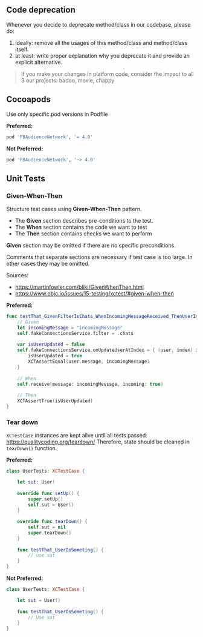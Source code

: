 ## Code deprecation

Whenever you decide to deprecate method/class in our codebase, please do:
1) ideally: remove all the usages of this method/class and method/class itself.
2) at least: write proper explanation why you deprecate it and provide an explicit alternative.

> if you make your changes in platform code, consider the impact to all 3 our projects: badoo, moxie, chappy

## Cocoapods

Use only specific pod versions in Podfile

**Preferred:**
```bash
pod 'FBAudienceNetwork', '= 4.0'
```
**Not Preferred:**
```bash
pod 'FBAudienceNetwork', '~> 4.0'
```
## Unit Tests

### Given-When-Then

Structure test cases using **Given-When-Then** pattern.

* The **Given** section describes pre-conditions to the test. 
* The **When** section contains the code we want to test
* The **Then** section contains checks we want to perform

**Given** section may be omitted if there are no specific preconditions.

Comments that separate sections are necessary if test case is too large. In other cases they may be omitted.

Sources:
* https://martinfowler.com/bliki/GivenWhenThen.html
* https://www.objc.io/issues/15-testing/xctest/#given-when-then

**Preferred:**
```swift
func testThat_GivenFilterIsChats_WhenIncomingMessageReceived_ThenUserIsUpdatedWithIncomingMessage() {
    // Given
    let incomingMessage = "incomingMessage"
    self.fakeConnectionsService.filter = .chats
    
    var isUserUpdated = false
    self.fakeConnectionsService.onUpdateUserAtIndex = { (user, index) in
        isUserUpdated = true
        XCTAssertEqual(user.message, incomingMessage)
    }
    
    // When
    self.receive(message: incomingMessage, incoming: true)
    
    // Then
    XCTAssertTrue(isUserUpdated)
}
```

### Tear down

`XCTestCase` instances are kept alive until all tests passed: https://qualitycoding.org/teardown/ Therefore, state should be cleaned in `tearDown()` function.

**Preferred:**
```swift
class UserTests: XCTestCase {

    let sut: User!
    
    override func setUp() {
        super.setUp()
        self.sut = User()
    }
    
    override func tearDown() {
        self.sut = nil
        super.tearDown()
    }
    
    func testThat_UserDoSometing() {
        // use sut  
    }
}
```

**Not Preferred:**
```swift
class UserTests: XCTestCase {

    let sut = User()
    
    func testThat_UserDoSometing() {
        // use sut  
    }
}
```

